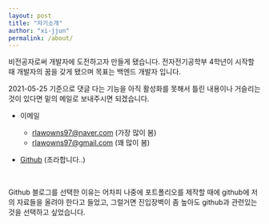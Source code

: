 ```yaml
---
layout: post
title: "자기소개"
author: "xi-jjun"
permalink: /about/
---
```


비전공자로써 개발자에 도전하고자 만들게 됐습니다. 전자전기공학부 4학년이 시작할 때 개발자의 꿈을 갖게 됐으며 목표는 백엔드 개발자 입니다.

2021-05-25 기준으로 댓글 다는 기능을 아직 활성화를 못해서 틀린 내용이나 거슬리는 것이 있다면 밑의 메일로 보내주시면 되겠습니다.

* 이메일 
  * rlawowns97@naver.com (가장 많이 봄)
  * rlawowns97@gmail.com (꽤 많이 봄)

* [Github](https://github.com/xi-jjun) (초라합니다..)

<br>

Github 블로그를 선택한 이유는 어차피 나중에 포트폴리오를 제작할 때에 github에 저의 자료들을 올려야 한다고 들었고, 그럴거면 진입장벽이 좀 높아도 github과 관련있는 것을 선택하고 싶었습니다.

